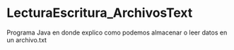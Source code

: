 # LecturaEscritura_ArchivosText
Programa Java en donde explico como podemos almacenar o leer datos en un archivo.txt
